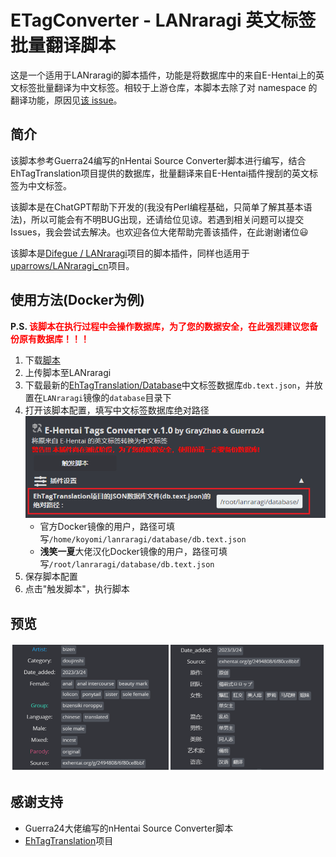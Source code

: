 # ETagConverter - LANraragi 英文标签批量翻译脚本

这是一个适用于LANraragi的脚本插件，功能是将数据库中的来自E-Hentai上的英文标签批量翻译为中文标签。相较于上游仓库，本脚本去除了对 namespace 的翻译功能，原因见[该 issue](https://github.com/zhy201810576/ETagConverter/issues/3)。

## 简介
该脚本参考Guerra24编写的nHentai Source Converter脚本进行编写，结合EhTagTranslation项目提供的数据库，批量翻译来自E-Hentai插件搜刮的英文标签为中文标签。

该脚本是在ChatGPT帮助下开发的(我没有Perl编程基础，只简单了解其基本语法)，所以可能会有不明BUG出现，还请给位见谅。若遇到相关问题可以提交Issues，我会尝试去解决。也欢迎各位大佬帮助完善该插件，在此谢谢诸位😃

该脚本是[Difegue / LANraragi](https://github.com/Difegue/LANraragi)项目的脚本插件，同样也适用于[uparrows/LANraragi_cn](https://github.com/uparrows/LANraragi_cn)项目。

## 使用方法(Docker为例)
**P.S. <font color="red">该脚本在执行过程中会操作数据库，为了您的数据安全，在此强烈建议您备份原有数据库！！！</font>**

1. 下载[脚本](https://github.com/inertia42/ETagConverter/raw/master/ETagConverter.pm)
2. 上传脚本至LANraragi
3. 下载最新的[EhTagTranslation/Database](https://github.com/EhTagTranslation/Database/releases)中文标签数据库`db.text.json`，并放置在`LANraragi`镜像的`database`目录下
4. 打开该脚本配置，填写中文标签数据库绝对路径
    ![img-01.png](./img/img-01.png)
    + 官方Docker镜像的用户，路径可填写`/home/koyomi/lanraragi/database/db.text.json`
    + **浅笑一夏**大佬汉化Docker镜像的用户，路径可填写`/root/lanraragi/database/db.text.json`
5. 保存脚本配置
6. 点击"触发脚本"，执行脚本

## 预览
![img-02.png](./img/img-02.png)

## 感谢支持
+ Guerra24大佬编写的nHentai Source Converter脚本
+ [EhTagTranslation](https://github.com/EhTagTranslation)项目

